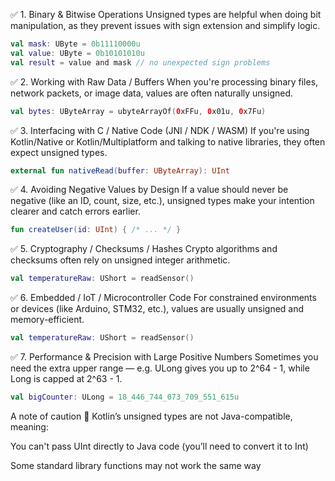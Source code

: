 ✅ 1. Binary & Bitwise Operations
Unsigned types are helpful when doing bit manipulation, as they prevent issues with sign extension and simplify logic.

```kotlin
val mask: UByte = 0b11110000u
val value: UByte = 0b10101010u
val result = value and mask // no unexpected sign problems
```

✅ 2. Working with Raw Data / Buffers
When you're processing binary files, network packets, or image data, values are often naturally unsigned.

```kotlin
val bytes: UByteArray = ubyteArrayOf(0xFFu, 0x01u, 0x7Fu)
```

✅ 3. Interfacing with C / Native Code (JNI / NDK / WASM)
If you're using Kotlin/Native or Kotlin/Multiplatform and talking to native libraries, they often expect unsigned types.

```kotlin
external fun nativeRead(buffer: UByteArray): UInt
```

✅ 4. Avoiding Negative Values by Design
If a value should never be negative (like an ID, count, size, etc.), unsigned types make your intention clearer and catch errors earlier.

```kotlin
fun createUser(id: UInt) { /* ... */ }
```

✅ 5. Cryptography / Checksums / Hashes
Crypto algorithms and checksums often rely on unsigned integer arithmetic.

```kotlin
val temperatureRaw: UShort = readSensor()
```

✅ 6. Embedded / IoT / Microcontroller Code
For constrained environments or devices (like Arduino, STM32, etc.), values are usually unsigned and memory-efficient.

```kotlin
val temperatureRaw: UShort = readSensor()
```

✅ 7. Performance & Precision with Large Positive Numbers
Sometimes you need the extra upper range — e.g. ULong gives you up to 2^64 - 1, while Long is capped at 2^63 - 1.

```kotlin
val bigCounter: ULong = 18_446_744_073_709_551_615u
```

A note of caution 🚧
Kotlin’s unsigned types are not Java-compatible, meaning:

You can't pass UInt directly to Java code (you’ll need to convert it to Int)

Some standard library functions may not work the same way
